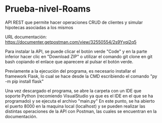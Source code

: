 # Prueba-nivel-Roams
API REST que permite hacer operaciones CRUD de clientes y simular hipotecas asociadas a los mismos

URL documentación: https://documenter.getpostman.com/view/32550554/2s9Yyqi2q5

Para instalar la API, se puede clicar el botón verde "Code" y en la parte inferior hacer clic en "Download ZIP" o utilizar el comando git clone en git bash copiando el enlace que aparecere al pulsar el botón verde.

Previamente a la ejecución del programa, es necesario installar el framework Flask, lo cual se hace desde la CMD escribiendo el comando "py -m pip install flask"

Una vez descargado el programa, se abre la carpeta con un IDE que soporte Python (recomiendo VisualStudio ya que es el IDE en el que se ha programado) y se ejecuta el archivo "main.py"
En este punto, se ha abierto el puerto 8000 en la maquina local (localhost) y se pueden realizar las distintas operaciones de la API con Postman, las cuales se encuentran en la documentación.

